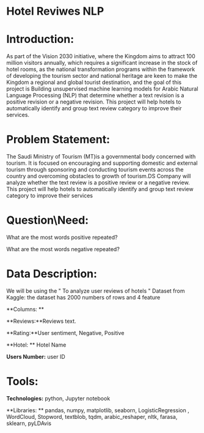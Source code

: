 # Hotel Reviwes NLP

# Introduction: 

As part of the Vision 2030 initiative, where the Kingdom aims to attract 100 million visitors annually, which requires a significant increase in the stock of hotel rooms, as the national transformation programs within the framework of developing the tourism sector and national heritage are keen to make the Kingdom a regional and global tourist destination, and the goal of this project is Building unsupervised machine learning models for Arabic Natural Language Processing (NLP) that determine whether a text revision is a positive revision or a negative revision. This project will help hotels to automatically identify and group text review category to improve their services. 

 

# Problem Statement: 

The Saudi Ministry of Tourism (MT)is a governmental body concerned with tourism. It is focused on encouraging and supporting domestic and external tourism through sponsoring and conducting tourism events across the country and overcoming obstacles to growth of tourism.DS Company will analyze whether the text review is a positive review or a negative review. This project will help hotels to automatically identify and group text review category to improve their services 

# Question\Need: 

What are the most words positive repeated? 

What are the most words negative repeated? 

# Data Description: 

We will be using the " To analyze user reviews of hotels " Dataset from Kaggle: the dataset has 2000 numbers of rows and 4 feature 

**Columns: ** 

**Reviews:**Reviews text. 

**Rating:**User sentiment, Negative, Positive 

**Hotel: ** Hotel Name  

**Users Number:** user ID 

# Tools: 

**Technologies:** python, Jupyter notebook 

**Libraries: ** pandas, numpy, matplotlib, seaborn, LogisticRegression , WordCloud, Stopword, textblob, tqdm, arabic_reshaper, nltk, farasa, sklearn, pyLDAvis 
